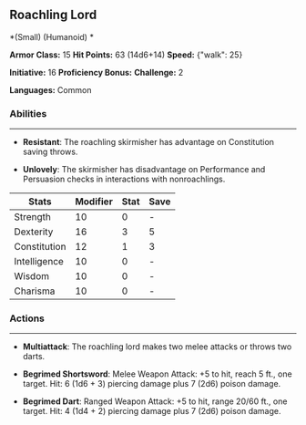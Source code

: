 ## Roachling Lord
*(Small) (Humanoid) *

**Armor Class:** 15
**Hit Points:** 63 (14d6+14)
**Speed:** {"walk": 25}

**Initiative:** 16
**Proficiency Bonus:**
**Challenge:** 2

**Languages:** Common

### Abilities
 --- 
- **Resistant**: The roachling skirmisher has advantage on Constitution saving throws.

- **Unlovely**: The skirmisher has disadvantage on Performance and Persuasion checks in interactions with nonroachlings.



| Stats | Modifier | Stat | Save
| ---- | ---- | ---- | ---- |
| Strength | 10 | 0 | - |
| Dexterity | 16 | 3 | 5 |
| Constitution | 12 | 1 | 3 |
| Intelligence | 10 | 0 | - |
| Wisdom | 10 | 0 | - |
| Charisma | 10 | 0 | - |

### Actions
 --- 
- **Multiattack**: The roachling lord makes two melee attacks or throws two darts.

- **Begrimed Shortsword**: Melee Weapon Attack: +5 to hit, reach 5 ft., one target. Hit: 6 (1d6 + 3) piercing damage plus 7 (2d6) poison damage.

- **Begrimed Dart**: Ranged Weapon Attack: +5 to hit, range 20/60 ft., one target. Hit: 4 (1d4 + 2) piercing damage plus 7 (2d6) poison damage.

